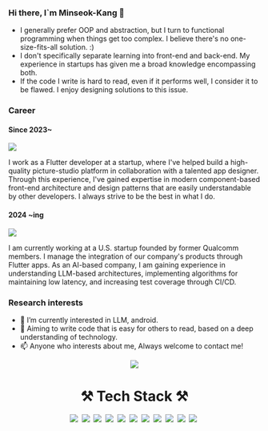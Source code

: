 ### Hi there, I`m Minseok-Kang 👋

* I generally prefer OOP and abstraction, but I turn to functional programming when things get too complex.
I believe there's no one-size-fits-all solution. :)
* I don't specifically separate learning into front-end and back-end. My experience in startups has given me a broad knowledge encompassing both.
* If the code I write is hard to read, even if it performs well, I consider it to be flawed. I enjoy designing solutions to this issue.


### Career

#### Since 2023~

<img src="https://img.shields.io/badge/Flutter-02569B?style=flat-square&logo=Flutter&logoColor=white"/></a> 


I work as a Flutter developer at a startup, where I've helped build a high-quality picture-studio platform in collaboration with a talented app designer. Through this experience, I've gained expertise in modern component-based front-end architecture and design patterns that are easily understandable by other developers. I always strive to be the best in what I do.

#### 2024 ~ing

<img src="https://img.shields.io/badge/Flutter-02569B?style=flat-square&logo=Flutter&logoColor=white"/></a> 

I am currently working at a U.S. startup founded by former Qualcomm members. I manage the integration of our company's products through Flutter apps. As an AI-based company, I am gaining experience in understanding LLM-based architectures, implementing algorithms for maintaining low latency, and increasing test coverage through CI/CD.
  
### Research interests
* 🔭 I’m currently interested in LLM, android.
* 👋 Aiming to write code that is easy for others to read, based on a deep understanding of technology.
* 📫 Anyone who interests about me, Always welcome to contact me!

<div align="center">
  <a href="https://github.com/js1881-prog">
    <img src="https://capsule-render.vercel.app/api?type=waving&color=white&height=230&section=header&text=💻%20js1881-prog&fontColor=FFFFFF">
  </a>

  <div>
    <h1>⚒️ Tech Stack ⚒️</h1>
  <img src="https://img.shields.io/badge/Java-007396?style=flat-square&logo=Java&logoColor=white"/></a>&nbsp 
  <img src="https://img.shields.io/badge/SpringBoot-6DB33F?style=flat-square&logo=Spring&logoColor=white"/></a>&nbsp
  <img src="https://img.shields.io/badge/Dart-0175C2?style=flat-square&logo=Dart&logoColor=white"/></a>&nbsp
  <img src="https://img.shields.io/badge/Flutter-02569B?style=flat-square&logo=Flutter&logoColor=white"/></a>&nbsp
  <img src="https://img.shields.io/badge/Python-3766AB?style=flat-square&logo=Python&logoColor=white"/></a>&nbsp
  <img src="https://img.shields.io/badge/Linux-FCC624?style=flat-square&logo=linux&logoColor=black"/></a>&nbsp
  <img src="https://img.shields.io/badge/mysql-4479A1.svg?style=flat-square&logo=mysql&logoColor=white"/></a>&nbsp
  <img src="https://img.shields.io/badge/redis-%23DD0031.svg?style=flat-square&logo=redis&logoColor=white"/></a>&nbsp
  <img src="https://img.shields.io/badge/nestjs-%23E0234E.svg?style=flat-square&logo=nestjs&logoColor=white"/></a>&nbsp
  <img src="https://img.shields.io/badge/express.js-%23404d59.svg?style=flat-square&logo=express&logoColor=%2361DAFB"/></a>&nbsp
  <img src="https://img.shields.io/badge/typescript-%23007ACC.svg?style=flat-square&logo=typescript&logoColor=white"/></a>&nbsp

  </div>
  <br/>
  <div align="center">
  </div>



